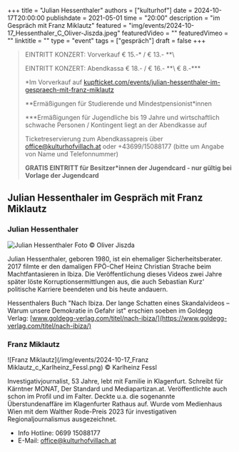 +++
title = "Julian Hessenthaler"
authors = ["kulturhof"]
date = 2024-10-17T20:00:00
publishdate = 2021-05-01
time = "20:00"
description = "im Gespräch mit Franz Miklautz"
featured = "img/events/2024-10-17_Hessenthaler_C_Oliver-Jiszda.jpeg"
featuredVideo = ""
featuredVimeo = ""
linktitle = ""
type = "event"
tags = ["gespräch"]
draft = false
+++


>EINTRITT KONZERT: Vorverkauf € 15.-\* / € 13.- *\*\
> 
> EINTRITT KONZERT: Abendkassa € 18.- / € 16.- *\*\ € 8.-\*\*\*
>
> \*Im Vorverkauf auf [kupfticket.com/events/julian-hessenthaler-im-gespraech-mit-franz-miklautz](https://kupfticket.com/events/julian-hessenthaler-im-gespraech-mit-franz-miklautz)
>
> \*\*Ermäßigungen für Studierende und Mindestpensionist\*innen
> 
> \*\*\*Ermäßigungen für Jugendliche bis 19 Jahre und wirtschaftlich schwache Personen / Kontingent liegt an der Abendkasse auf
>
> Ticketreservierung zum Abendkassapreis über office@kulturhofvillach.at oder +43699/15088177 (bitte um Angabe von Name und Telefonnummer) 
>
> **GRATIS EINTRITT für Besitzer\*innen der Jugendcard - nur gültig bei Vorlage der Jugendcard**

## Julian Hessenthaler im Gespräch mit Franz Miklautz

### Julian Hessenthaler 

![Julian Hessenthaler](/img/events/2024-10-17_Hessenthaler_C_Oliver-Jiszda.jpeg)
Foto © Oliver Jiszda

Julian Hessenthaler, geboren 1980, ist ein ehemaliger Sicherheitsberater. 2017 filmte er den damaligen FPÖ-Chef Heinz Christian Strache beim Machtfantasieren in Ibiza. Die Veröffentlichung dieses Videos zwei Jahre später löste Korruptionsermittlungen aus, die auch Sebastian Kurz‘ politische Karriere beendeten und bis heute andauern.

Hessenthalers Buch "Nach Ibiza. Der lange Schatten eines Skandalvideos – Warum unsere Demokratie in Gefahr ist" erschien soeben im Goldegg Verlag:
[www.goldegg-verlag.com/titel/nach-ibiza/](https://www.goldegg-verlag.com/titel/nach-ibiza/)

### Franz Miklautz

![Franz Miklautz](/img/events/2024-10-17_Franz Miklautz_c_Karlheinz_Fessl.png)
© Karlheinz Fessl

Investigativjournalist, 53 Jahre, lebt mit Familie in Klagenfurt.
Schreibt für Kärntner MONAT, Der Standard und Mediapartizan.at. Veröffentlichte auch schon im Profil und im Falter.
Deckte u.a. die sogenannte Überstundenaffäre im Klagenfurter Rathaus auf.
Wurde vom Medienhaus Wien mit dem Walther Rode-Preis 2023 für investigativen Regionaljournalismus ausgezeichnet.


- Info Hotline: 0699 15088177 
- E-Mail: office@kulturhofvillach.at
